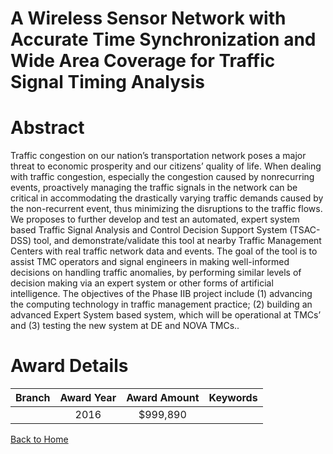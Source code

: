 
A Wireless Sensor Network with Accurate Time Synchronization and Wide Area Coverage for Traffic Signal Timing Analysis
======================================================================================================================

# Abstract


Traffic congestion on our nation’s transportation network poses a major threat to economic prosperity and our citizens’ quality of life.  When dealing with traffic congestion, especially the congestion caused by nonrecurring events, proactively managing the traffic signals in the network can be critical in accommodating the drastically varying traffic demands caused by the non-recurrent event, thus minimizing the disruptions to the traffic flows.  We proposes to further develop and test an automated, expert system based Traffic Signal Analysis and Control Decision Support System (TSAC-DSS) tool, and demonstrate/validate this tool at nearby Traffic Management Centers with real traffic network data and events.  The goal of the tool is to assist TMC operators and signal engineers in making well-informed decisions on handling traffic anomalies, by performing similar levels of decision making via an expert system or other forms of artificial intelligence.  The objectives of the Phase IIB project include (1) advancing the computing technology in traffic management practice; (2) building an advanced Expert System based system, which will be operational at TMCs’ and (3) testing the new system at DE and NOVA TMCs..  

# Award Details

|Branch|Award Year|Award Amount|Keywords|
| :---: | :---: | :---: | :---: |
||2016|$999,890||
  
  


[Back to Home](https://github.com/chrischow/dod_sbir_awards/Reports/JT/#126)
